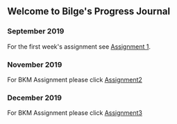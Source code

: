 
## Welcome to Bilge's Progress Journal 


### September 2019

For the first week's assignment see [Assignment 1](https://pjournal.github.io/mef03-bilgehankiran/Assignment_1.html#).

### November 2019

For BKM Assignment please click [Assignment2](https://pjournal.github.io/mef03-bilgehankiran/Assignment_BKM.html#)

### December 2019

For BKM Assignment please click [Assignment3](https://pjournal.github.io/mef03-bilgehankiran/assignment_tenis_data.html#)



